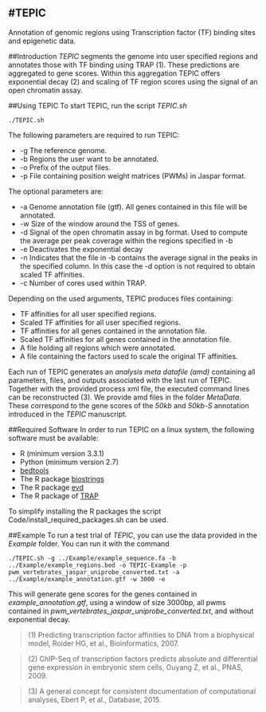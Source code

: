 #TEPIC
------
Annotation of genomic regions using Transcription factor (TF) binding sites and epigenetic data.

##Introduction
*TEPIC* segments the genome into user specified regions and annotates those with TF binding using TRAP (1). 
These predictions are aggregated to gene scores. 
Within this aggregation TEPIC offers exponential decay (2) and scaling of TF region scores using the signal of an open chromatin assay.

##Using TEPIC
To start TEPIC, run the script *TEPIC.sh*

    ./TEPIC.sh

The following parameters are required to run TEPIC:

* -g The reference genome.
* -b Regions the user want to be annotated.
* -o Prefix of the output files.
* -p File containing position weight matrices (PWMs) in Jaspar format.

The optional parameters are:

* -a Genome annotation file (gtf). All genes contained in this file will be annotated.
* -w Size of the window around the TSS of genes.
* -d Signal of the open chromatin assay in bg format. Used to compute the average per peak coverage within the regions specified in -b
* -e Deactivates the exponential decay
* -n Indicates that the file in -b contains the average signal in the peaks in the specified column. In this case the -d option is not required to obtain scaled TF affinities.
* -c Number of cores used within TRAP.

Depending on the used arguments, TEPIC produces files containing:

* TF affinities for all user specified regions.
* Scaled TF affinities for all user specified regions.
* TF affinities for all genes contained in the annotation file.
* Scaled TF affinities for all genes contained in the annotation file.
* A file holding all regions which were annotated.
* A file containing the factors used to scale the original TF affinities.

Each run of TEPIC generates an *analysis meta datafile (amd)* containing all parameters, files, and outputs associated with the last run of TEPIC.
Together with the provided process xml file, the executed command lines  can be reconstructed (3). We provide amd files in the folder
*MetaData*. These correspond to the gene scores of the *50kb* and *50kb-S* annotation introduced in the *TEPIC* manuscript.

##Required Software
In order to run TEPIC on a linux system, the following software must be available:
* R (minimum version 3.3.1)
* Python (minimum version 2.7)
* [bedtools](https://github.com/arq5x/bedtools2)
* The R package [biostrings](http://bioconductor.org/packages/release/bioc/html/Biostrings.html)
* The R package [evd](https://cran.rstudio.com/web/packages/evd/index.html)
* The R package of [TRAP](http://trap.molgen.mpg.de/cgi-bin/download.cgi)

To simplify installing the R packages the script 
	Code/install_required_packages.sh
can be used.

##Example
To run a test trial of *TEPIC*, you can use the data provided in the *Example* folder. You can run it with the command

	./TEPIC.sh -g ../Example/example_sequence.fa -b ../Example/example_regions.bed -o TEPIC-Example -p pwm_vertebrates_jaspar_uniprobe_converted.txt -a ../Example/example_annotation.gtf -w 3000 -e

This will generate gene scores for the genes contained in *example_annotation.gtf*, using a window of size 3000bp, all pwms contained in *pwm_vertebrates_jaspar_uniprobe_converted.txt*, and without 
exponential decay.


> (1) Predicting transcription factor affinities to DNA from a biophysical model, Roider HG, et al., Bioinformatics, 2007.

> (2) ChIP-Seq of transcription factors predicts absolute and differential gene expression in embryonic stem cells, Ouyang Z, et al.,  PNAS, 2009.

> (3) A general concept for consistent documentation of computational analyses, Ebert P, et al.,  Database, 2015.
